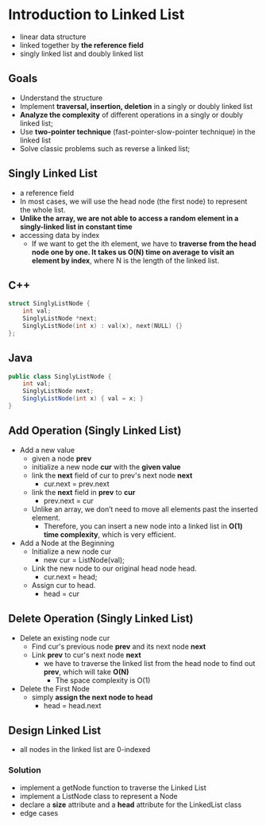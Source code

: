 # Introduction to Linked List

* linear data structure
* linked together by **the reference field**
* singly linked list and doubly linked list

## Goals

* Understand the structure
* Implement **traversal, insertion, deletion** in a singly or doubly linked list
* **Analyze the complexity** of different operations in a singly or doubly linked list;
* Use **two-pointer technique** (fast-pointer-slow-pointer technique) in the linked list
* Solve classic problems such as reverse a linked list;

## Singly Linked List

* a reference field
* In most cases, we will use the head node (the first node) to represent the whole list.
* **Unlike the array, we are not able to access a random element in a singly-linked list in constant time**
* accessing data by index
  * If we want to get the ith element, we have to **traverse from the head node one by one. It takes us O(N) time on average to visit an element by index**, where N is the length of the linked list.

## C++

```C++
struct SinglyListNode {
    int val;
    SinglyListNode *next;
    SinglyListNode(int x) : val(x), next(NULL) {}
};
```

## Java

```Java
public class SinglyListNode {
    int val;
    SinglyListNode next;
    SinglyListNode(int x) { val = x; }
}
```

## Add Operation (Singly Linked List)

* Add a new value
  * given a node **prev**
  * initialize a new node **cur** with the **given value**
  * link the **next** field of cur to prev's next node **next**
    * cur.next = prev.next
  * link the **next** field in **prev** to **cur**
    * prev.next = cur
  * Unlike an array, we don’t need to move all elements past the inserted element. 
    * Therefore, you can insert a new node into a linked list in **O(1) time complexity**, which is very efficient.
* Add a Node at the Beginning
  * Initialize a new node cur
    * new cur = ListNode(val);
  * Link the new node to our original head node head. 
    * cur.next = head;
  * Assign cur to head.
    * head = cur

## Delete Operation (Singly Linked List)

* Delete an existing node cur
  * Find cur's previous node **prev** and its next node **next**
  * Link **prev** to cur's next node **next**
    * we have to traverse the linked list from the head node to find out **prev**, which will take **O(N)**
      * The space complexity is O(1)
* Delete the First Node
  * simply **assign the next node to head**
    * head = head.next

## Design Linked List

* all nodes in the linked list are 0-indexed

### Solution

* implement a getNode function to traverse the Linked List
* implement a ListNode class to represent a Node
* declare a **size** attribute and a **head** attribute for the LinkedList class
* edge cases
